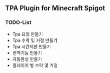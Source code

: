 ## TPA Plugin for Minecraft Spigot

### TODO-List
- Tpa 요청 만들기
- Tpa 수락 및 거절 만들기
- Tpa 시간제한 만들기
- 번역기능 만들기
- 자동완성 만들기
- 플레이어 별 수락 및 거절